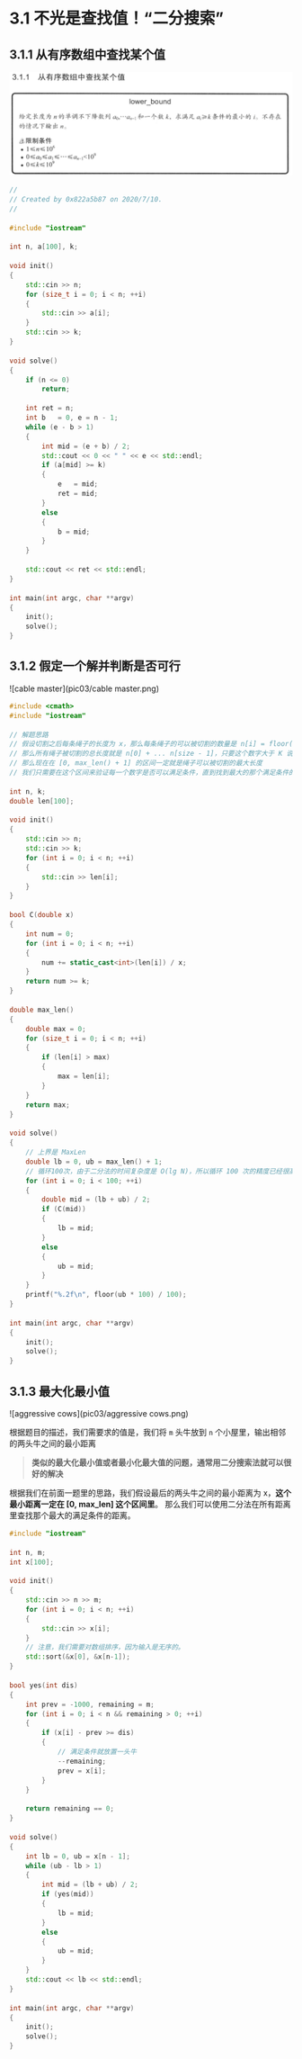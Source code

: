 # 3.1 不光是查找值！“二分搜索”

## 3.1.1 从有序数组中查找某个值

![lower_bound](pic03/lower_bound.png)

```cpp
//
// Created by 0x822a5b87 on 2020/7/10.
//

#include "iostream"

int n, a[100], k;

void init()
{
	std::cin >> n;
	for (size_t i = 0; i < n; ++i)
	{
		std::cin >> a[i];
	}
	std::cin >> k;
}

void solve()
{
	if (n <= 0)
		return;

	int ret = n;
	int b   = 0, e = n - 1;
	while (e - b > 1)
	{
		int mid = (e + b) / 2;
		std::cout << 0 << " " << e << std::endl;
		if (a[mid] >= k)
		{
			e   = mid;
			ret = mid;
		}
		else
		{
			b = mid;
		}
	}

	std::cout << ret << std::endl;
}

int main(int argc, char **argv)
{
	init();
	solve();
}
```

## 3.1.2 假定一个解并判断是否可行

![cable master](pic03/cable master.png)

```cpp
#include <cmath>
#include "iostream"

// 解题思路
// 假设切割之后每条绳子的长度为 x，那么每条绳子的可以被切割的数量是 n[i] = floor(L[i] / x)
// 那么所有绳子被切割的总长度就是 n[0] + ... n[size - 1]，只要这个数字大于 K 说明满足条件
// 那么现在在 [0, max_len() + 1] 的区间一定就是绳子可以被切割的最大长度
// 我们只需要在这个区间来验证每一个数字是否可以满足条件，直到找到最大的那个满足条件的数字

int n, k;
double len[100];

void init()
{
	std::cin >> n;
	std::cin >> k;
	for (int i = 0; i < n; ++i)
	{
		std::cin >> len[i];
	}
}

bool C(double x)
{
	int num = 0;
	for (int i = 0; i < n; ++i)
	{
		num += static_cast<int>(len[i]) / x;
	}
	return num >= k;
}

double max_len()
{
	double max = 0;
	for (size_t i = 0; i < n; ++i)
	{
		if (len[i] > max)
		{
			max = len[i];
		}
	}
	return max;
}

void solve()
{
	// 上界是 MaxLen
	double lb = 0, ub = max_len() + 1;
	// 循环100次，由于二分法的时间复杂度是 O(lg N)，所以循环 100 次的精度已经很高了
	for (int i = 0; i < 100; ++i)
	{
		double mid = (lb + ub) / 2;
		if (C(mid))
		{
			lb = mid;
		}
		else
		{
			ub = mid;
		}
	}
	printf("%.2f\n", floor(ub * 100) / 100);
}

int main(int argc, char **argv)
{
	init();
	solve();
}
```

## 3.1.3 最大化最小值

![aggressive cows](pic03/aggressive cows.png)

根据题目的描述，我们需要求的值是，我们将 `m` 头牛放到 `n` 个小屋里，输出相邻的两头牛之间的最小距离

>**类似的最大化最小值或者最小化最大值的问题，通常用二分搜索法就可以很好的解决**

根据我们在前面一题里的思路，我们假设最后的两头牛之间的最小距离为 x，**这个最小距离一定在 [0, max_len] 这个区间里**。
那么我们可以使用二分法在所有距离里查找那个最大的满足条件的距离。

```cpp
#include "iostream"

int n, m;
int x[100];

void init()
{
	std::cin >> n >> m;
	for (int i = 0; i < n; ++i)
	{
		std::cin >> x[i];
	}
	// 注意，我们需要对数组排序，因为输入是无序的。
	std::sort(&x[0], &x[n-1]);
}

bool yes(int dis)
{
	int prev = -1000, remaining = m;
	for (int i = 0; i < n && remaining > 0; ++i)
	{
		if (x[i] - prev >= dis)
		{
			// 满足条件就放置一头牛
			--remaining;
			prev = x[i];
		}
	}

	return remaining == 0;
}

void solve()
{
	int lb = 0, ub = x[n - 1];
	while (ub - lb > 1)
	{
		int mid = (lb + ub) / 2;
		if (yes(mid))
		{
			lb = mid;
		}
		else
		{
			ub = mid;
		}
	}
	std::cout << lb << std::endl;
}

int main(int argc, char **argv)
{
	init();
	solve();
}
```
